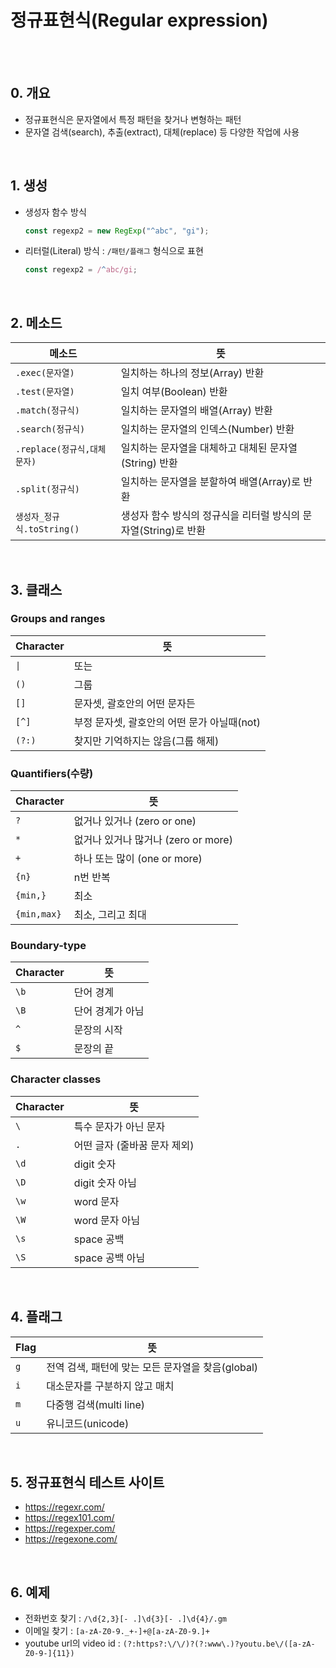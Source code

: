 # 정규표현식(Regular expression)

<br/><br/>

## 0. 개요
- 정규표현식은 문자열에서 특정 패턴을 찾거나 변형하는 패턴
- 문자열 검색(search), 추출(extract), 대체(replace) 등 다양한 작업에 사용


<br/>

## 1. 생성
- 생성자 함수 방식
    ```javascript
    const regexp2 = new RegExp("^abc", "gi");
    ```

- 리터럴(Literal) 방식 : `/패턴/플래그` 형식으로 표현
    ```javascript
    const regexp2 = /^abc/gi;
    ```
<br/>

## 2. 메소드
| 메소드                     | 뜻                                     |
| ------------------------| -------------------------------------- |
| `.exec(문자열)`           | 일치하는 하나의 정보(Array) 반환 |
| `.test(문자열)`           | 일치 여부(Boolean) 반환|
| `.match(정규식)`          | 일치하는 문자열의 배열(Array) 반환|
| `.search(정규식)`         | 일치하는 문자열의 인덱스(Number) 반환|
| `.replace(정규식,대체문자)` | 일치하는 문자열을 대체하고 대체된 문자열(String) 반환 |
| `.split(정규식)`          | 일치하는 문자열을 분할하여 배열(Array)로 반환 |
| `생성자_정규식.toString()`  | 생성자 함수 방식의 정규식을 리터럴 방식의 문자열(String)로 반환 |

<br/>

## 3. 클래스
### Groups and ranges

| Character | 뜻                                     |
| --------- | -------------------------------------- |
| `\|`      | 또는                                   |
| `()`      | 그룹                                   |
| `[]`      | 문자셋, 괄호안의 어떤 문자든                 |
| `[^]`     | 부정 문자셋, 괄호안의 어떤 문가 아닐때(not)    |
| `(?:)`    | 찾지만 기억하지는 않음(그룹 해제)             |

### Quantifiers(수량)

| Character   | 뜻                                  |
| ----------- | ----------------------------------- |
| `?`         | 없거나 있거나 (zero or one)         |
| `*`         | 없거나 있거나 많거나 (zero or more) |
| `+`         | 하나 또는 많이 (one or more)        |
| `{n}`       | n번 반복                            |
| `{min,}`    | 최소                                |
| `{min,max}` | 최소, 그리고 최대                   |

### Boundary-type

| Character | 뜻               |
| --------- | ---------------- |
| `\b`      | 단어 경계        |
| `\B`      | 단어 경계가 아님 |
| `^`       | 문장의 시작      |
| `$`       | 문장의 끝        |

### Character classes

| Character | 뜻                           |
| --------- | ---------------------------- |
| `\`       | 특수 문자가 아닌 문자        |
| `.`       | 어떤 글자 (줄바꿈 문자 제외) |
| `\d`      | digit 숫자                   |
| `\D`      | digit 숫자 아님              |
| `\w`      | word 문자                    |
| `\W`      | word 문자 아님               |
| `\s`      | space 공백                   |
| `\S`      | space 공백 아님              |

<br/>

## 4. 플래그
| Flag      | 뜻               |
| --------- | ---------------- |
| `g`       | 전역 검색, 패턴에 맞는 모든 문자열을 찾음(global) |
| `i`       | 대소문자를 구분하지 않고 매치 |
| `m`       | 다중행 검색(multi line) |
| `u`       | 유니코드(unicode) |

<br/>

## 5. 정규표현식 테스트 사이트
- https://regexr.com/
- https://regex101.com/
- https://regexper.com/
- https://regexone.com/

<br/>

## 6. 예제
- 전화번호 찾기 : `/\d{2,3}[- .]\d{3}[- .]\d{4}/.gm`
- 이메일 찾기 : `[a-zA-Z0-9._+-]+@[a-zA-Z0-9.]+`
- youtube url의 video id : `(?:https?:\/\/)?(?:www\.)?youtu.be\/([a-zA-Z0-9-]{11})`